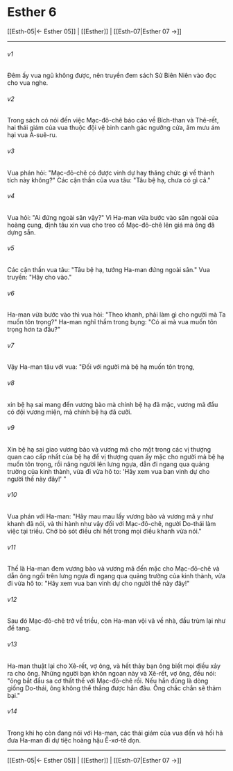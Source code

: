 # Esther 6

[[Esth-05|← Esther 05]] | [[Esther]] | [[Esth-07|Esther 07 →]]
***



###### v1 
Đêm ấy vua ngủ không được, nên truyền đem sách Sử Biên Niên vào đọc cho vua nghe. 

###### v2 
Trong sách có nói đến việc Mạc-đô-chê báo cáo về Bích-than và Thê-rết, hai thái giám của vua thuộc đội vệ binh canh gác ngưỡng cửa, âm mưu ám hại vua A-suê-ru. 

###### v3 
Vua phán hỏi: "Mạc-đô-chê có được vinh dự hay thăng chức gì về thành tích này không?" Các cận thần của vua tâu: "Tâu bệ hạ, chưa có gì cả." 

###### v4 
Vua hỏi: "Ai đứng ngoài sân vậy?" Vì Ha-man vừa bước vào sân ngoài của hoàng cung, định tâu xin vua cho treo cổ Mạc-đô-chê lên giá mà ông đã dựng sẵn. 

###### v5 
Các cận thần vua tâu: "Tâu bệ hạ, tướng Ha-man đứng ngoài sân." Vua truyền: "Hãy cho vào." 

###### v6 
Ha-man vừa bước vào thì vua hỏi: "Theo khanh, phải làm gì cho người mà Ta muốn tôn trọng?" Ha-man nghĩ thầm trong bụng: "Có ai mà vua muốn tôn trọng hơn ta đâu?" 

###### v7 
Vậy Ha-man tâu với vua: "Đối với người mà bệ hạ muốn tôn trọng, 

###### v8 
xin bệ hạ sai mang đến vương bào mà chính bệ hạ đã mặc, vương mã đầu có đội vương miện, mà chính bệ hạ đã cưỡi. 

###### v9 
Xin bệ hạ sai giao vương bào và vương mã cho một trong các vị thượng quan cao cấp nhất của bệ hạ để vị thượng quan ấy mặc cho người mà bệ hạ muốn tôn trọng, rồi nâng người lên lưng ngựa, dẫn đi ngang qua quảng trường của kinh thành, vừa đi vừa hô to: 'Hãy xem vua ban vinh dự cho người thế này đây!' " 

###### v10 
Vua phán với Ha-man: "Hãy mau mau lấy vương bào và vương mã y như khanh đã nói, và thi hành như vậy đối với Mạc-đô-chê, người Do-thái làm việc tại triều. Chớ bỏ sót điều chi hết trong mọi điều khanh vừa nói." 

###### v11 
Thế là Ha-man đem vương bào và vương mã đến mặc cho Mạc-đô-chê và dẫn ông ngồi trên lưng ngựa đi ngang qua quảng trường của kinh thành, vừa đi vừa hô to: "Hãy xem vua ban vinh dự cho người thế này đây!" 

###### v12 
Sau đó Mạc-đô-chê trở về triều, còn Ha-man vội vã về nhà, đầu trùm lại như để tang. 

###### v13 
Ha-man thuật lại cho Xê-rết, vợ ông, và hết thảy bạn ông biết mọi điều xảy ra cho ông. Những người bạn khôn ngoan này và Xê-rết, vợ ông, đều nói: "ông bắt đầu sa cơ thất thế với Mạc-đô-chê rồi. Nếu hắn đúng là dòng giống Do-thái, ông không thể thắng được hắn đâu. Ông chắc chắn sẽ thảm bại." 

###### v14 
Trong khi họ còn đang nói với Ha-man, các thái giám của vua đến và hối hả đưa Ha-man đi dự tiệc hoàng hậu Ê-xơ-tê dọn.

***
[[Esth-05|← Esther 05]] | [[Esther]] | [[Esth-07|Esther 07 →]]
